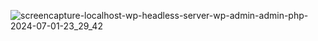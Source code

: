 ![screencapture-localhost-wp-headless-server-wp-admin-admin-php-2024-07-01-23_29_42](https://github.com/raisulislampiaus/wp_plugin/assets/54791396/bfb530ef-5c12-445c-93a3-9f6371b8580a)
